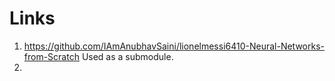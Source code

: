 # Links

1. https://github.com/IAmAnubhavSaini/lionelmessi6410-Neural-Networks-from-Scratch Used as a submodule. 
2. 
